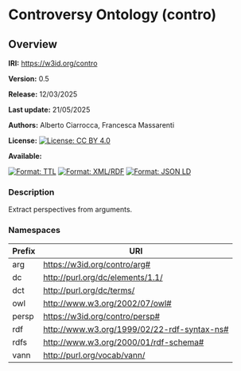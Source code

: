 <!--- This file was automatically generated - do not edit -->

<h1>Controversy Ontology <smaller>(contro)</smaller></h1>

## Overview

**IRI:** <https://w3id.org/contro>

**Version:** 0.5

**Release:** 12/03/2025

**Last update:** 21/05/2025

**Authors:** Alberto Ciarrocca, Francesca Massarenti


**License:** [![License: CC BY 4.0](https://img.shields.io/badge/-CC%20BY%204.0-lightgrey.svg?style=for-the-badge)](https://creativecommons.org/licenses/by/4.0/)

**Available:**

[![Format: TTL](https://img.shields.io/badge/Format-TTL-green.svg?style=for-the-badge)](https://w3id.org/contro.ttl)
[![Format: XML/RDF](https://img.shields.io/badge/Format-XML/RDF-red.svg?style=for-the-badge)](https://w3id.org/contro.owl)
[![Format: JSON LD](https://img.shields.io/badge/Format-JSON_LD-blue.svg?style=for-the-badge)](https://w3id.org/contro.json-ld)

### Description
Extract perspectives from arguments.

### Namespaces

| Prefix | URI |
|--------|-----------|
| arg | <https://w3id.org/contro/arg#> |
| dc | <http://purl.org/dc/elements/1.1/> |
| dct | <http://purl.org/dc/terms/> |
| owl | <http://www.w3.org/2002/07/owl#> |
| persp | <https://w3id.org/contro/persp#> |
| rdf | <http://www.w3.org/1999/02/22-rdf-syntax-ns#> |
| rdfs | <http://www.w3.org/2000/01/rdf-schema#> |
| vann | <http://purl.org/vocab/vann/> |













